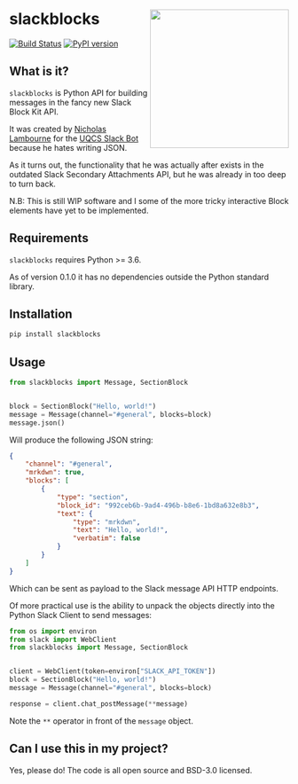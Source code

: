 # slackblocks <img src="https://github.com/nicklambourne/slackblocks/raw/master/docs/img/sb.png" align="right" width="250px"/>

[![Build Status](https://api.travis-ci.org/nicklambourne/slackblocks.svg?branch=master)](https://travis-ci.org/github/nicklambourne/slackblocks)
[![PyPI version](https://badge.fury.io/py/slackblocks.svg)](https://pypi.org/project/slackblocks/)

## What is it?

`slackblocks` is Python API for building messages in the fancy new Slack Block Kit API.

It was created by [Nicholas Lambourne](https://github.com/nicklambourne) for the [UQCS Slack Bot](https://github.com/UQComputingSociety/uqcsbot) because he hates writing JSON.

As it turns out, the functionality that he was actually after exists in the outdated Slack Secondary Attachments API, but he was already in too deep to turn back.

N.B: This is still WIP software and I some of the more tricky interactive Block elements have yet to be implemented.

## Requirements
`slackblocks` requires Python >= 3.6.

As of version 0.1.0 it has no dependencies outside the Python standard library.

## Installation

```bash
pip install slackblocks
```

## Usage

```python
from slackblocks import Message, SectionBlock


block = SectionBlock("Hello, world!")
message = Message(channel="#general", blocks=block)
message.json()

```

Will produce the following JSON string:
```json
{
    "channel": "#general",
    "mrkdwn": true,
    "blocks": [
        {
            "type": "section",
            "block_id": "992ceb6b-9ad4-496b-b8e6-1bd8a632e8b3",
            "text": {
                "type": "mrkdwn",
                "text": "Hello, world!",
                "verbatim": false
            }
        }
    ]
}
```
Which can be sent as payload to the Slack message API HTTP endpoints.

Of more practical use is the ability to unpack the objects directly into 
the Python Slack Client to send messages:
```python
from os import environ
from slack import WebClient
from slackblocks import Message, SectionBlock


client = WebClient(token=environ["SLACK_API_TOKEN"])
block = SectionBlock("Hello, world!")
message = Message(channel="#general", blocks=block)

response = client.chat_postMessage(**message)
```

Note the `**` operator in front of the `message` object.

## Can I use this in my project?

Yes, please do! The code is all open source and BSD-3.0 licensed.